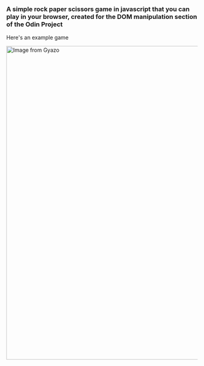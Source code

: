 <h3>A simple rock paper scissors game in javascript that you can play in your browser, created for the DOM manipulation section of the Odin Project</h3>

<p>Here's an example game</p>
<a href="https://gyazo.com/27f701897d55abc040e5231c68b91de8"><img src="https://i.gyazo.com/27f701897d55abc040e5231c68b91de8.gif" alt="Image from Gyazo" width="824"/></a>